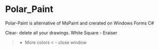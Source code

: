 # Polar_Paint
Polar-Paint is alternative of MsPaint and crerated on Windows Forms C# 

Clear- delete all your drawings.
White Square - Eraiser
> - More colors
< - close window

